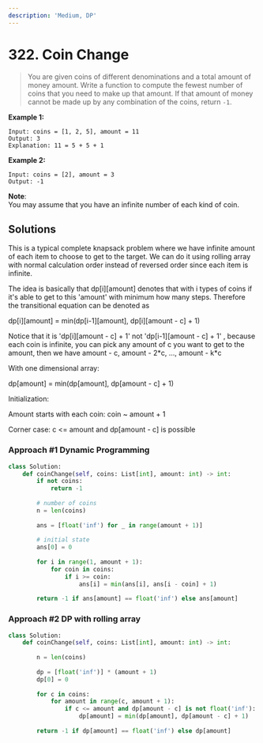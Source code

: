 ```yaml
---
description: 'Medium, DP'
---
```


# 322. Coin Change

> You are given coins of different denominations and a total amount of money amount. Write a function to compute the fewest number of coins that you need to make up that amount. If that amount of money cannot be made up by any combination of the coins, return `-1`.

**Example 1:**

```text
Input: coins = [1, 2, 5], amount = 11
Output: 3 
Explanation: 11 = 5 + 5 + 1
```

**Example 2:**

```text
Input: coins = [2], amount = 3
Output: -1
```

**Note**:  
You may assume that you have an infinite number of each kind of coin.

## Solutions

This is a typical complete knapsack problem where we have infinite amount of each item to choose to get to the target. We can do it using rolling array with normal calculation order instead of reversed order since each item is infinite.

The idea is basically that dp\[i\]\[amount\] denotes that with i types of coins if it's able to get to this 'amount' with minimum how many steps. Therefore the transitional equation can be denoted as

dp\[i\]\[amount\] = min\(dp\[i-1\]\[amount\], dp\[i\]\[amount - c\] + 1\)

Notice that it is 'dp\[i\]\[amount - c\] + 1' not 'dp\[i-1\]\[amount - c\] + 1' , because each coin is infinite, you can pick any amount of c you want to get to the amount, then we have amount - c, amount - 2\*c, ..., amount - k\*c

With one dimensional array:

dp\[amount\] = min\(dp\[amount\], dp\[amount - c\] + 1\)

Initialization:

Amount starts with each coin: coin ~ amount + 1

Corner case: c &lt;= amount and dp\[amount - c\] is possible

### Approach \#1 Dynamic Programming

```python
class Solution:
    def coinChange(self, coins: List[int], amount: int) -> int:
        if not coins:
            return -1
        
        # number of coins
        n = len(coins)
        
        ans = [float('inf') for _ in range(amount + 1)]
        
        # initial state
        ans[0] = 0
        
        for i in range(1, amount + 1):
            for coin in coins:
                if i >= coin:
                    ans[i] = min(ans[i], ans[i - coin] + 1)
        
        return -1 if ans[amount] == float('inf') else ans[amount]
```

### Approach \#2 DP with rolling array

```python
class Solution:
    def coinChange(self, coins: List[int], amount: int) -> int:
        
        n = len(coins)
        
        dp = [float('inf')] * (amount + 1)
        dp[0] = 0
        
        for c in coins:
            for amount in range(c, amount + 1):
                if c <= amount and dp[amount - c] is not float('inf'):
                    dp[amount] = min(dp[amount], dp[amount - c] + 1)
                    
        return -1 if dp[amount] == float('inf') else dp[amount]
```

